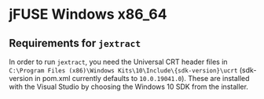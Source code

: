 # jFUSE Windows x86_64

## Requirements for `jextract`

In order to run `jextract`, you need the Universal CRT header files in `C:\Program Files (x86)\Windows Kits\10\Include\{sdk-version}\ucrt` (sdk-version in pom.xml currently defaults to `10.0.19041.0`).
These are installed with the Visual Studio by choosing the Windows 10 SDK from the installer.